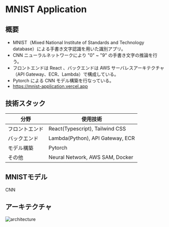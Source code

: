 # MNIST Application

## 概要
- MNIST（Mixed National Institute of Standards and Technology database）による手書き文字認識を用いた識別アプリ。
- CNN ニューラルネットワークにより "0" ~ "9" の手書き文字の推論を行う。
- フロントエンドは React 、バックエンドは AWS サーバレスアーキテクチャ（API Gateway、ECR、Lambda）で構成している。
- Pytorch による CNN モデル構築を行なっている。
- https://mnist-application.vercel.app


## 技術スタック
| 分野 | 使用技術 |
| ---- | ---- |
| フロントエンド | React(Typescript), Tailwind CSS |
| バックエンド | Lambda(Python), API Gateway, ECR |
| モデル構築 | Pytorch |
| その他 | Neural Network, AWS SAM, Docker |


## MNISTモデル
CNN


## アーキテクチャ
![architecture](https://user-images.githubusercontent.com/89395132/236269753-fb6e96ef-ed4e-430c-a3f0-a910ef58aac7.png)
